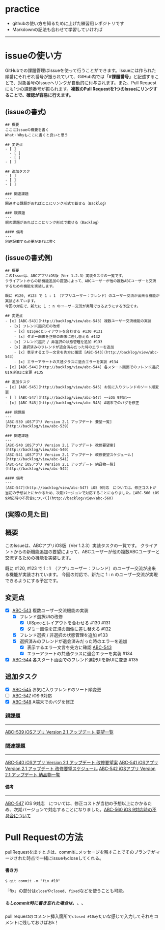 # practice

- githubの使い方を知るために上げた練習用レポジトリです
- Markdownの記法も合わせて学習していければ

***

# issueの使い方
GitHubでの課題管理はIssueを使って行うことができます。Issueには作られた順番にそれぞれ番号が振られていて、GitHub内では「**#課題番号**」と記述することで、対象番号のIssueへリンクが自動的に付与されます。また、Pull Requestにも1つの課題番号が振られます。**複数のPull Requestを1つのIssueにリンクすることで、確認が容易に行えます。**   

## (issueの書式)
```
## 概要
ここにIssueの概要を書く
What・Whyもここに書くと良いと思う

## 変更点
- [ ]
  - [ ]
  - [ ]
- [ ]

## 追加タスク
- [ ]
- [ ]
- [ ]

### 関連課題
---
関連する課題があればここにリンク形式で載せる（Backlog）

### 親課題
---
親の課題があればここにリンク形式で載せる（Backlog）

#### 備考
---
別途記載する必要があれば書く
```

## (issueの書式例)
```
## 概要
このIssueは、ABCアプリiOS版（Ver 1.2.3）実装タスクの一覧です。
クライアントからの新機能追加の要望によって、ABCユーザーが他の複数ABCユーザーと交流するための機能を実装します。

既に #120, #123 で 1 : 1　（アプリユーザー：フレンド）のユーザー交流が出来る機能が実装されています。
今回の対応で、新たに 1 : n のユーザー交流が実現できるようにする予定です。

## 変更点
- [x] [ABC-543](http://backlog/view/abc-543) 複数ユーザー交流機能の実装
  - [x] フレンド選択UIの改修
    - [x] UISpecとレイアウトを合わせる #130 #131
    - [x] ダミー画像を正規の画像に差し替える #132
  - [x] フレンド選択 / 非選択の状態管理を追加 #133
  - [x] 選択済みのフレンドが退会済みだった時のエラーを追加
    - [x] 表示するエラー文言を先方に確認 [ABC-543](http://backlog/view/abc-543)
    - [x] エラーアラートの共通クラスに退会エラーを実装 #134
- [x] [ABC-544](http://backlog/view/abc-544) 各スタート画面でのフレンド選択UIを新UIに変更 #135

## 追加タスク
- [x] [ABC-545](http://backlog/view/abc-545) お気に入りフレンドのソート順変更
- [ ] [ABC-547](http://backlog/view/abc-547) ~~iOS 9対応~~
- [x] [ABC-548](http://backlog/view/abc-548) A端末でのバグを修正

### 親課題
---
[ABC-539 iOSアプリ Version 2.1 アップデート 要望一覧](http://backlog/view/abc-539)

### 関連課題
---
[ABC-540 iOSアプリ Version 2.1 アップデート 改修要望案](http://backlog/view/abc-540)
[ABC-541 iOSアプリ Version 2.1 アップデート 改修要望スケジュール](http://backlog/view/abc-541)
[ABC-542 iOSアプリ Version 2.1 アップデート 納品物一覧](http://backlog/view/abc-542)

#### 備考
---
[ABC-547](http://backlog/view/abc-547) iOS 9対応　については、修正コストが当初の予想以上にかかるため、次期バージョンで対応することになりました。[ABC-560 iOS 9対応時の不具合について](http://backlog/view/abc-560)
```

## (実際の見た目)
## 概要
このIssueは、ABCアプリiOS版（Ver 1.2.3）実装タスクの一覧です。
クライアントからの新機能追加の要望によって、ABCユーザーが他の複数ABCユーザーと交流するための機能を実装します。

既に #120, #123 で 1 : 1　（アプリユーザー：フレンド）のユーザー交流が出来る機能が実装されています。
今回の対応で、新たに 1 : n のユーザー交流が実現できるようにする予定です。

## 変更点
- [x] [ABC-543](http://backlog/view/abc-543) 複数ユーザー交流機能の実装
  - [x] フレンド選択UIの改修
    - [x] UISpecとレイアウトを合わせる #130 #131
    - [x] ダミー画像を正規の画像に差し替える #132
  - [x] フレンド選択 / 非選択の状態管理を追加 #133
  - [x] 選択済みのフレンドが退会済みだった時のエラーを追加
    - [x] 表示するエラー文言を先方に確認 [ABC-543](http://backlog/view/abc-543)
    - [x] エラーアラートの共通クラスに退会エラーを実装 #134
- [x] [ABC-544](http://backlog/view/abc-544) 各スタート画面でのフレンド選択UIを新UIに変更 #135

## 追加タスク
- [x] [ABC-545](http://backlog/view/abc-545) お気に入りフレンドのソート順変更
- [ ] [ABC-547](http://backlog/view/abc-547) ~~iOS 9対応~~
- [x] [ABC-548](http://backlog/view/abc-548) A端末でのバグを修正

### 親課題
---
[ABC-539 iOSアプリ Version 2.1 アップデート 要望一覧](http://backlog/view/abc-539)

### 関連課題
---
[ABC-540 iOSアプリ Version 2.1 アップデート 改修要望案](http://backlog/view/abc-540)
[ABC-541 iOSアプリ Version 2.1 アップデート 改修要望スケジュール](http://backlog/view/abc-541)
[ABC-542 iOSアプリ Version 2.1 アップデート 納品物一覧](http://backlog/view/abc-542)

#### 備考
---
[ABC-547](http://backlog/view/abc-547) iOS 9対応　については、修正コストが当初の予想以上にかかるため、次期バージョンで対応することになりました。[ABC-560 iOS 9対応時の不具合について](http://backlog/view/abc-560)


# Pull Requestの方法
pullRequestを出すときは、commitにメッセージを残すことでそのブランチがマージされた時点で一緒にissueもcloseしてくれる。
#### 書き方
`$ git commit -m "fix #10"`

「fix」の部分は`close`や`closed`、`fixed`などを使うことも可能。

##### もしcommit時に書き忘れた場合は、、、
pull requestのコメント挿入箇所で`closed #10`みたいな感じで入力してそれをコメントに残しておけばおk！
